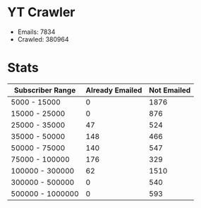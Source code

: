 # YT Crawler
- Emails: 7834
- Crawled: 380964

# Stats
| Subscriber Range  | Already Emailed | Not Emailed |
|-------|-------|-------|
| 5000 - 15000 | 0 | 1876 |
| 15000 - 25000 | 0 | 876 |
| 25000 - 35000 | 47 | 524 |
| 35000 - 50000 | 148 | 466 |
| 50000 - 75000 | 140 | 547 |
| 75000 - 100000 | 176 | 329 |
| 100000 - 300000 | 62 | 1510 |
| 300000 - 500000 | 0 | 540 |
| 500000 - 1000000 | 0 | 593 |
